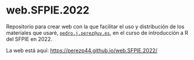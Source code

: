 # web.SFPIE.2022

Repositorio para crear web con la que facilitar el uso y distribución de los materiales que usaré,  [`pedro.j.perez@uv.es`](mailto:pedro.j.perez@uv.es), en el curso de introducción a R del SFPIE en 2022.

La web está aquí: <https://perezp44.github.io/web.SFPIE.2022/>
